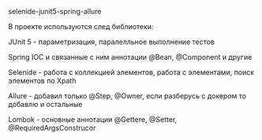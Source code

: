 selenide-junit5-spring-allure

В проекте используются след библиотеки:

JUnit 5 - параметризация, паралелльное выполнение тестов

Spring IOC и связанные с ним аннотации @Bean, @Component и другие

Selenide - работа с коллекцией элементов, работа с элементами, поиск элементов по Xpath

Allure - добавил только @Step, @Owner, если разберусь с докером то добавлю и остальные

Lombok - основные аннотации @Gettere, @Setter, @RequiredArgsConstrucor
